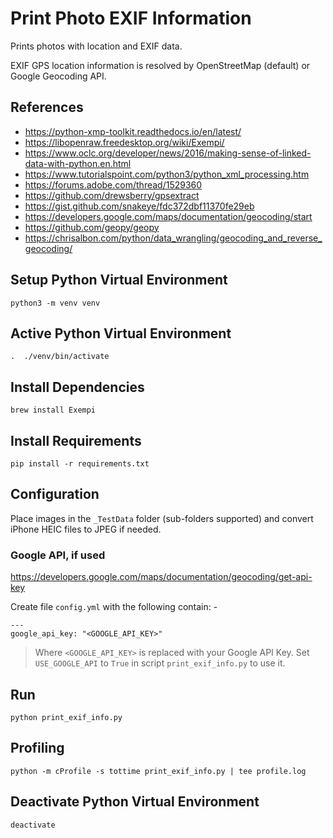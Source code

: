 
# Print Photo EXIF Information

Prints photos with location and EXIF data.

EXIF GPS location information is resolved by OpenStreetMap (default) or Google Geocoding API.

## References

- <https://python-xmp-toolkit.readthedocs.io/en/latest/>
- <https://libopenraw.freedesktop.org/wiki/Exempi/>
- <https://www.oclc.org/developer/news/2016/making-sense-of-linked-data-with-python.en.html>
- <https://www.tutorialspoint.com/python3/python_xml_processing.htm>
- <https://forums.adobe.com/thread/1529360>
- <https://github.com/drewsberry/gpsextract>
- <https://gist.github.com/snakeye/fdc372dbf11370fe29eb>
- <https://developers.google.com/maps/documentation/geocoding/start>
- <https://github.com/geopy/geopy>
- <https://chrisalbon.com/python/data_wrangling/geocoding_and_reverse_geocoding/>

## Setup Python Virtual Environment

~~~
python3 -m venv venv
~~~

## Active Python Virtual Environment

~~~
.  ./venv/bin/activate
~~~

## Install Dependencies

~~~
brew install Exempi
~~~

## Install Requirements

~~~
pip install -r requirements.txt
~~~

## Configuration

Place images in the ```_TestData``` folder (sub-folders supported) and convert iPhone HEIC files to JPEG if needed.

### Google API, if used

<https://developers.google.com/maps/documentation/geocoding/get-api-key>

Create file ```config.yml``` with the following contain: -

~~~
---
google_api_key: "<GOOGLE_API_KEY>"
~~~

> Where ```<GOOGLE_API_KEY>``` is replaced with your Google API Key.
> Set ```USE_GOOGLE_API``` to ```True``` in script ```print_exif_info.py``` to use it.

## Run

~~~
python print_exif_info.py
~~~

## Profiling

~~~
python -m cProfile -s tottime print_exif_info.py | tee profile.log
~~~

## Deactivate Python Virtual Environment

~~~
deactivate
~~~
